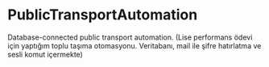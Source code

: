 # PublicTransportAutomation
 Database-connected public transport automation. (Lise performans ödevi için yaptığım toplu taşıma otomasyonu. Veritabanı, mail ile şifre hatırlatma ve sesli komut içermekte)
